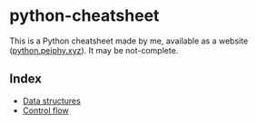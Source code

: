 # python-cheatsheet
This is a Python cheatsheet made by me, available as a website ([python.peiphy.xyz](https://python.peiphy.xyz)). It may be not-complete.

## Index
- [Data structures](data_structures.md)
- [Control flow](control_flow.md)
